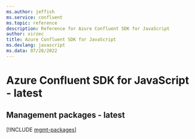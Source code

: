```yaml
---
ms.author: jeffish
ms.service: confluent
ms.topic: reference
description: Reference for Azure Confluent SDK for JavaScript
author: xirzec
title: Azure Confluent SDK for JavaScript
ms.devlang: javascript
ms.data: 07/28/2022
---
```

# Azure Confluent SDK for JavaScript - latest

## Management packages - latest
[!INCLUDE [mgmt-packages](confluent-mgmt-index.md)]